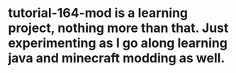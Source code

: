 # tutorial-164-mod is a learning project, nothing more than that.  Just experimenting as I go along learning java and minecraft modding as well.
